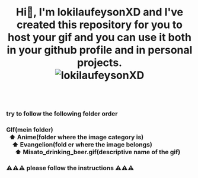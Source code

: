 <div id="header" align="center">
    <h1 align="centar"> 
        Hi👋, I'm lokilaufeysonXD and I've created this repository for you to host your gif and you can use it both in your github profile and in personal projects.
        <br/> 
       <img src="https://img.shields.io/github/watchers/lokilaufeysonXD/Gif_Imagen_Redmi_Perfil?style=for-the-badge" alt="lokilaufeysonXD" /> 
    </h1> 
</div>
    <br/>
    <br/>

### try to follow the following folder order

<div id="header" align="center">
    <h3 align="left"> 
        GIf(mein folder) <br/>
          &nbsp;&nbsp;⬆ Anime(folder where the image category is)<br/>
             &nbsp;&nbsp;&nbsp;&nbsp;⬆ Evangelion(fold er where the image belongs)<br/> 
              &nbsp;&nbsp;&nbsp;&nbsp;&nbsp;&nbsp;⬆ Misato_drinking_beer.gif(descriptive name of the gif)<br/>
    </h3>  
</div>

### ⚠⚠⚠ please follow the instructions ⚠⚠⚠